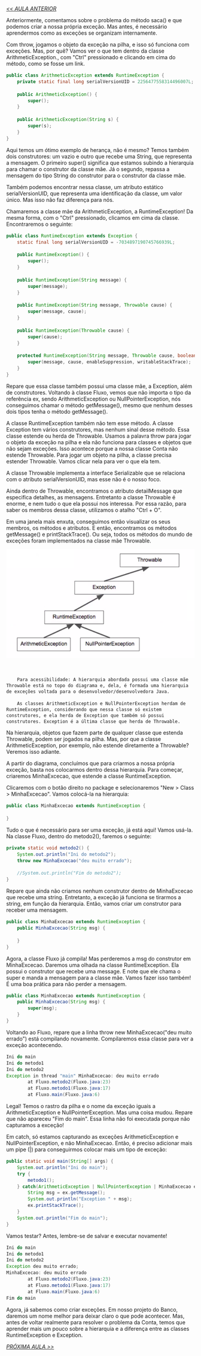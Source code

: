 *[<< AULA ANTERIOR](https://github.com/pvreboucas/java-excecoes/blob/aula-3/aulas/2-lancando-excecoes.md)*

Anteriormente, comentamos sobre o problema do método saca() e que podemos criar a nossa própria exceção. Mas antes, é necessário aprendermos como as exceções se organizam internamente.

Com throw, jogamos o objeto da exceção na pilha, e isso só funciona com exceções. Mas, por quê? Vamos ver o que tem dentro da classe ArithmeticException., com "Ctrl" pressionado e clicando em cima do método, como se fosse um link.

```java
public class ArithmeticException extends RuntimeException {
    private static final long serialVersionUID = 2256477558314496007L;

    public ArithmeticException() {
        super();
    }

    public ArithmeticException(String s) {
        super(s);
    }
}
```

Aqui temos um ótimo exemplo de herança, não é mesmo? Temos também dois construtores: um vazio e outro que recebe uma String, que representa a mensagem. O primeiro super() significa que estamos subindo a hierarquia para chamar o construtor da classe mãe. Já o segundo, repassa a mensagem do tipo String do construtor para o construtor da classe mãe.

Também podemos encontrar nessa classe, um atributo estático serialVersionUID, que representa uma identificação da classe, um valor único. Mas isso não faz diferença para nós.

Chamaremos a classe mãe da ArithmeticException, a RuntimeException! Da mesma forma, com o "Ctrl" pressionado, clicamos em cima da classe. Encontraremos o seguinte:

```java
public class RuntimeException extends Exception {
    static final long serialVersionUID = -7034897190745766939L;

    public RuntimeException() {
        super();
    }

    public RuntimeException(String message) {
        super(message);
    }

    public RuntimeException(String message, Throwable cause) {
        super(message, cause);
    }

    public RuntimeException(Throwable cause) {
        super(cause);
    }

    protected RuntimeException(String message, Throwable cause, boolean enableSuppression, boolean writableStackTrace) {
        super(message, cause, enableSuppression, writableStackTrace);
    }
}
```

Repare que essa classe também possui uma classe mãe, a Exception, além de construtores. Voltando à classe Fluxo, vemos que não importa o tipo da referência ex, sendo ArithmeticException ou NullPointerException, nós conseguimos chamar o método getMessage(), mesmo que nenhum desses dois tipos tenha o método getMessage().

A classe RuntimeException também não tem esse método. A classe Exception tem vários construtores, mas nenhum sinal desse método. Essa classe estende ou herda de Throwable. Usamos a palavra throw para jogar o objeto da exceção na pilha e ela não funciona para classes e objetos que não sejam exceções. Isso acontece porque a nossa classe Conta não estende Throwable. Para jogar um objeto na pilha, a classe precisa estender Throwable. Vamos clicar nela para ver o que ela tem.

A classe Throwable implementa a interface Serializable que se relaciona com o atributo serialVersionUID, mas esse não é o nosso foco.

Ainda dentro de Throwable, encontramos o atributo detailMessage que especifica detalhes, as mensagens. Entretanto a classe Throwable é enorme, e nem tudo o que ela possui nos interessa. Por essa razão, para saber os membros dessa classe, utilizamos o atalho "Ctrl + O".

Em uma janela mais enxuta, conseguimos então visualizar os seus membros, os métodos e atributos. E então, encontramos os métodos getMessage() e printStackTrace(). Ou seja, todos os métodos do mundo de exceções foram implementados na classe mãe Throwable.

![01](https://github.com/pvreboucas/java-excecoes/blob/aula-4/aulas/imagens/04.01_001_pilha-java-throwable.png)

```


    Para acessibilidade: A hierarquia abordada possui uma classe mãe Throwable está no topo do diagrama e, dela, é formada uma hierarquia de exceções voltada para o desenvolvedor/desenvolvedora Java.

    As classes ArithmeticException e NullPointerException herdam de RuntimeException, considerando que nessa classe só existem construtores, e ela herda de Exception que também só possui construtores. Exception é a última classe que herda de Throwable.

```

Na hierarquia, objetos que fazem parte de qualquer classe que estenda Throwable, podem ser jogados na pilha. Mas, por que a classe ArithmeticException, por exemplo, não estende diretamente a Throwable? Veremos isso adiante.

A partir do diagrama, concluímos que para criarmos a nossa própria exceção, basta nos colocarmos dentro dessa hierarquia. Para começar, criaremos MinhaExcecao, que estende a classe RuntimeException.

Clicaremos com o botão direito no package e selecionaremos "New > Class > MinhaExcecao". Vamos colocá-la na hierarquia:

```java
public class MinhaExcecao extends RuntimeException {

}
```

Tudo o que é necessário para ser uma exceção, já está aqui! Vamos usá-la. Na classe Fluxo, dentro do metodo2(), faremos o seguinte:


```java
private static void metodo2() {
    System.out.println("Ini do metodo2");
    throw new MinhaExcecao("deu muito errado");

    //System.out.println("Fim do metodo2");
}
```

Repare que ainda não criamos nenhum construtor dentro de MinhaExcecao que recebe uma string. Entretanto, a exceção já funciona se tirarmos a string, em função da hierarquia. Então, vamos criar um construtor para receber uma mensagem.

```java
public class MinhaExcecao extends RuntimeException {
    public MinhaExcecao(String msg) {

    }
}
```
Agora, a classe Fluxo já compila! Mas perderemos a msg do construtor em MinhaExcecao. Daremos uma olhada na classe RuntimeException. Ela possui o construtor que recebe uma message. E note que ele chama o super e manda a mensagem para a classe mãe. Vamos fazer isso também! É uma boa prática para não perder a mensagem.


```java
public class MinhaExcecao extends RuntimeException {
    public MinhaExcecao(String msg) {
        super(msg);
    }
}
```

Voltando ao Fluxo, repare que a linha throw new MinhaExcecao("deu muito errado") está compilando novamente. Compilaremos essa classe para ver a exceção acontecendo.

```java
Ini do main
Ini do metodo1
Ini do metodo2
Exception in thread "main" MinhaExcecao: deu muito errado
        at Fluxo.metodo2(Fluxo.java:23)
        at Fluxo.metodo1(Fluxo.java:17)
        at Fluxo.main(Fluxo.java:6)
```

Legal! Temos o rastro da pilha e o nome da exceção iguais a ArithmeticException e NullPointerException. Mas uma coisa mudou. Repare que não apareceu "Fim do main". Essa linha não foi executada porque não capturamos a exceção!

Em catch, só estamos capturando as exceções ArithmeticException e NullPointerException, e não MinhaExcecao. Então, é preciso adicionar mais um pipe (|) para conseguirmos colocar mais um tipo de exceção:

```java
public static void main(String[] args) {
    System.out.println("Ini do main");
    try {
        metodo1();
    } catch(ArithmeticException | NullPointerException | MinhaExcecao ex) {
        String msg = ex.getMessage();
        System.out.println("Exception " + msg);
        ex.printStackTrace();
    }
    System.out.println("Fim do main");
}
```

Vamos testar? Antes, lembre-se de salvar e executar novamente!

```java
Ini do main
Ini do metodo1
Ini do metodo2
Exception deu muito errado;
MinhaExcecao: deu muito errado
        at Fluxo.metodo2(Fluxo.java:23)
        at Fluxo.metodo1(Fluxo.java:17)
        at Fluxo.main(Fluxo.java:6)
Fim do main
```

Agora, já sabemos como criar exceções. Em nosso projeto do Banco, daremos um nome melhor para deixar claro o que pode acontecer. Mas, antes de voltar realmente para resolver o problema da Conta, temos que aprender mais um pouco sobre a hierarquia e a diferença entre as classes RuntimeException e Exception.


*[PRÓXIMA AULA >>](https://github.com/pvreboucas/java-excecoes/blob/aula-4/aulas/2-entendendo-erros.md)*
